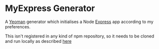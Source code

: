 # MyExpress Generator

A [Yeoman](http://yeoman.io/) generator which initialises a Node [Express](http://expressjs.com/) app according to my preferences. 

This isn't registered in any kind of npm repository, so it needs to be cloned and run locally as described [here](http://yeoman.io/authoring/index.html.)